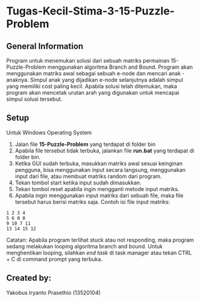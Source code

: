 # Tugas-Kecil-Stima-3-15-Puzzle-Problem
## General Information 
Program untuk menemukan solusi dari sebuah matriks permainan 15-Puzzle-Problem menggunakan algoritma Branch and Bound. Program akan menggunakan matriks awal sebagai sebuah e-node dan mencari anak - anaknya. Simpul anak yang dijadikan e-node selanjutnya adalah simpul yang memiliki cost paling kecil. Apabila solusi telah ditemukan, maka program akan mencetak urutan arah yang digunakan untuk mencapai simpul solusi tersebut.

## Setup
Untuk Windows Operating System
1. Jalan file **15-Puzzle-Problem** yang terdapat di folder bin
2. Apabila file tersebut tidak terbuka, jalankan file **run.bat** yang terdapat di folder bin.
3. Ketika GUI sudah terbuka, masukkan matriks awal sesuai keinginan pengguna, bisa menggunakan input secara langsung, menggunakan input dari file, atau membuat matriks random dari program.
4. Tekan tombol start ketika input sudah dimasukkan.
5. Tekan tombol reset apabila ingin mengganti metode input matriks.
6. Apabila ingin menggunakan input matriks dari sebuah file, maka file tersebut harus berisi matriks saja.
Contoh isi file input matriks:
```
1 2 3 4
5 6 0 8
9 10 7 11
13 14 15 12
```

Catatan: Apabila program terlihat stuck atau not responding, maka program sedang melakukan looping algoritma branch and bound. Untuk menghentikan looping, silahkan *end task* di task manager atau tekan CTRL + C di command prompt yang terbuka.

## Created by:
Yakobus Iryanto Prasethio (13520104)